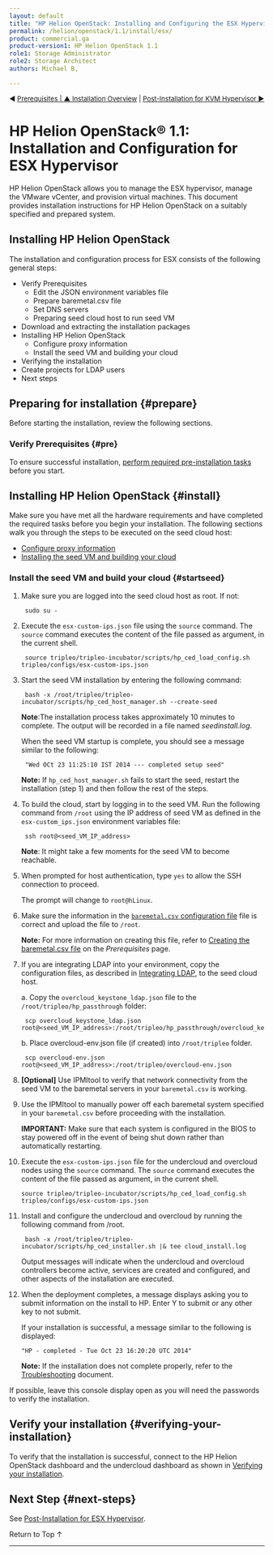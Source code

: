 ```yaml
---
layout: default
title: "HP Helion OpenStack: Installing and Configuring the ESX Hypervisor"
permalink: /helion/openstack/1.1/install/esx/
product: commercial.ga
product-version1: HP Helion OpenStack 1.1
role1: Storage Administrator
role2: Storage Architect
authors: Michael B, 

---
```

<!--UNDER REVISION-->


<script>

function PageRefresh {
onLoad="window.refresh"
}

PageRefresh();

</script>

<p style="font-size: small;"> &#9664; <a href="/helion/openstack/1.1/install/prereqs/">Prerequisites | <a href="/helion/openstack/1.1/install/overview/"> &#9650; Installation Overview</a> | <a href="/helion/openstack/1.1/install/post-kvm/">Post-Installation for KVM Hypervisor &#9654 </a></p> 

# HP Helion OpenStack&reg; 1.1: Installation and Configuration for ESX Hypervisor

HP Helion OpenStack allows you to manage the ESX hypervisor, manage the VMware vCenter, and provision virtual machines. This document provides installation instructions for HP Helion OpenStack on a suitably specified and prepared system.

## Installing HP Helion OpenStack<a name="install"></a>

The installation and configuration process for ESX consists of the following general steps:

* Verify Prerequisites
	* Edit the JSON environment variables file
	* Prepare baremetal.csv file
	* Set DNS servers
	* Preparing seed cloud host to run seed VM
* Download and extracting the installation packages
* Installing HP Helion OpenStack
   * Configure proxy information
   * Install the seed VM and building your cloud
* Verifying the installation
* Create projects for LDAP users
* Next steps

## Preparing for installation {#prepare}

Before starting the installation, review the following sections.

### Verify Prerequisites {#pre}

To ensure successful installation, [perform required pre-installation tasks](/helion/openstack/1.1/install/prereqs/) before you start.


## Installing HP Helion OpenStack {#install}

Make sure you have met all the hardware requirements and have completed the required tasks before you begin your installation. The following sections walk you through the steps to be executed on the seed cloud host:

* [Configure proxy information](#proxy)
* [Installing the seed VM and building your cloud](#startseed)



### Install the seed VM and build your cloud {#startseed}

1. Make sure you are logged into the seed cloud host as root. If not:
 
		sudo su -

2. Execute the `esx-custom-ips.json` file using the `source` command. The `source` command executes the content of the file passed as argument, in the current shell.

		source tripleo/tripleo-incubator/scripts/hp_ced_load_config.sh tripleo/configs/esx-custom-ips.json

3. Start the seed VM installation by entering the following command:

		bash -x /root/tripleo/tripleo-incubator/scripts/hp_ced_host_manager.sh --create-seed

	**Note**:The installation process takes approximately 10 minutes to complete. The output will be recorded in a file named *seedinstall.log*.

	When the seed VM startup is complete, you should see a message similar to the following:

		"Wed OCt 23 11:25:10 IST 2014 --- completed setup seed" 

	**Note:** If `hp_ced_host_manager.sh` fails to start the seed, restart the installation (step 1) and then follow the rest of the steps.

3. To build the cloud, start by logging in to the seed VM. Run the following command from `/root` using the IP address of seed VM as defined in the `esx-custom_ips.json` environment variables file:

		ssh root@<seed_VM_IP_address>

	**Note**: It might take a few moments for the seed VM to become reachable. 

4. When prompted for host authentication, type `yes` to allow the SSH connection to proceed.

	The prompt will change to `root@hLinux`.

5. Make sure the information in the [`baremetal.csv` configuration file](/helion/openstack/1.1/install/prereqs/#req-info) file is correct and upload the file to `/root`.

	**Note:** For more information on creating this file, refer to [Creating the baremetal.csv file](/helion/openstack/1.1/install/prereqs/#req-info) on the *Prerequisites* page.

6. If you are integrating LDAP into your environment, copy the configuration files, as described in [Integrating LDAP](/helion/openstack/1.1/services/identity/integrate-ldap/), to the seed cloud host.

	a. Copy the `overcloud_keystone_ldap.json` file to the `/root/tripleo/hp_passthrough` folder:

		scp overcloud_keystone_ldap.json root@<seed_VM_IP_address>:/root/tripleo/hp_passthrough/overcloud_keystone_ldap.json

	b. Place overcloud-env.json file (if created) into `/root/tripleo` folder.

		scp overcloud-env.json root@<seed_VM_IP_address>:/root/tripleo/overcloud-env.json


7. **[Optional]** Use IPMItool to verify that network connectivity from the seed VM to the baremetal servers in your `baremetal.csv` is working.

8. Use the IPMItool to manually power off each baremetal system specified in your `baremetal.csv` before proceeding with the installation. 
    
	**IMPORTANT:** Make sure that each system is configured in the BIOS to stay powered off in the event of being shut down rather than automatically restarting.

14. Execute the `esx-custom-ips.json` file for the undercloud and overcloud nodes using the `source` command. The `source` command executes the content of the file passed as argument, in the current shell.

		source tripleo/tripleo-incubator/scripts/hp_ced_load_config.sh tripleo/configs/esx-custom-ips.json 

9. Install and configure the undercloud and overcloud by running the following command from /root. 

		bash -x /root/tripleo/tripleo-incubator/scripts/hp_ced_installer.sh |& tee cloud_install.log 

	Output messages will indicate when the undercloud and overcloud controllers become active, services are created and configured, and other aspects of the installation are executed. 

10. When the deployment completes, a message displays asking you to submit information on the install to HP. Enter Y to submit or any other key to not submit.

	If your installation is successful, a message similar to the following is displayed:
 
		"HP - completed - Tue Oct 23 16:20:20 UTC 2014"

	**Note:** If the installation does not complete properly, refer to the [Troubleshooting](/helion/openstack/1.1/services/troubleshooting/) document.

If possible, leave this console display open as you will need the passwords to verify the installation. 

## Verify your installation {#verifying-your-installation}

To verify that the installation is successful, connect to the HP Helion OpenStack dashboard and the undercloud dashboard as shown in [Verifying your installation](/helion/openstack/1.1/install/verify/).

<!-- Not needed in 1.1
## Create projects for LDAP users {#ldap}

If you are integrating LDAP into your environment, you need to configure the Horizon dashboard for users. For more information, see *Configure Horizon* on the [Integrating LDAP page](/helion/openstack/1.1/services/identity/integrate-ldap/#horizon).
-->

## Next Step {#next-steps}

See [Post-Installation for ESX Hypervisor](/helion/openstack/1.1/install/post-esx/).


<a href="#top" style="padding:14px 0px 14px 0px; text-decoration: none;"> Return to Top &#8593; </a>

----
